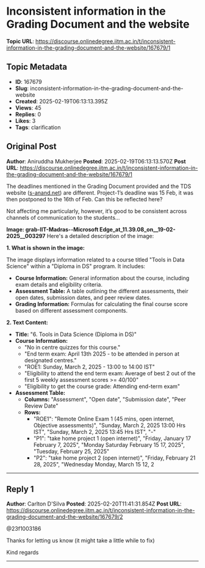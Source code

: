 # Inconsistent information in the Grading Document and the website

**Topic URL**: https://discourse.onlinedegree.iitm.ac.in/t/inconsistent-information-in-the-grading-document-and-the-website/167679/1

## Topic Metadata
- **ID**: 167679
- **Slug**: inconsistent-information-in-the-grading-document-and-the-website
- **Created**: 2025-02-19T06:13:13.395Z
- **Views**: 45
- **Replies**: 0
- **Likes**: 3
- **Tags**: clarification

## Original Post
**Author**: Aniruddha Mukherjee
**Posted**: 2025-02-19T06:13:13.570Z
**Post URL**: https://discourse.onlinedegree.iitm.ac.in/t/inconsistent-information-in-the-grading-document-and-the-website/167679/1

The deadlines mentioned in the Grading Document provided and the TDS website ([s-anand.net](http://s-anand.net)) are different. Project-1’s deadline was 15 Feb, it was then postponed to the 16th of Feb. Can this be reflected here?

Not affecting me particularly, however, it’s good to be consistent across channels of communication to the students…

**Image: grab-IIT-Madras--Microsoft Edge_at_11.39.08_on__19-02-2025__003297**
Here's a detailed description of the image:

**1. What is shown in the image:**

The image displays information related to a course titled "Tools in Data Science" within a "Diploma in DS" program. It includes:

*   **Course Information:** General information about the course, including exam details and eligibility criteria.
*   **Assessment Table:** A table outlining the different assessments, their open dates, submission dates, and peer review dates.
*   **Grading Information:** Formulas for calculating the final course score based on different assessment components.

**2. Text Content:**

*   **Title:** "6. Tools in Data Science (Diploma in DS)"
*   **Course Information:**
    *   "No in centre quizzes for this course."
    *   "End term exam: April 13th 2025 - to be attended in person at designated centres."
    *   "ROE1: Sunday, March 2, 2025 - 13:00 to 14:00 IST"
    *   "Eligibility to attend the end term exam: Average of best 2 out of the first 5 weekly assessment scores >= 40/100"
    *   "Eligibility to get the course grade: Attending end-term exam"
*   **Assessment Table:**
    *   **Columns:** "Assessment", "Open date", "Submission date", "Peer Review Date"
    *   **Rows:**
        *   "ROE1": "Remote Online Exam 1 (45 mins, open internet, Objective assessments)", "Sunday, March 2, 2025 13:00 Hrs IST", "Sunday, March 2, 2025 13:45 Hrs IST", "-"
        *   "P1": "take home project 1 (open internet)", "Friday, January 17 February 7, 2025", "Monday Saturday February 15 17, 2025", "Tuesday, February 25, 2025"
        *   "P2": "take home project 2 (open internet)", "Friday, February 21 28, 2025", "Wednesday Monday, March 15 12, 2

---

## Reply 1
**Author**: Carlton D'Silva
**Posted**: 2025-02-20T11:41:31.854Z
**Post URL**: https://discourse.onlinedegree.iitm.ac.in/t/inconsistent-information-in-the-grading-document-and-the-website/167679/2

@23f1003186

Thanks for letting us know (it might take a little while to fix)

Kind regards

---

